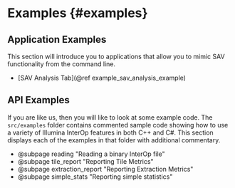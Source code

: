 Examples  {#examples}
=====================

## Application Examples

This section will introduce you to applications that allow you to mimic
SAV functionality from the command line.

  - [SAV Analysis Tab](@ref example_sav_analysis_example)

## API Examples

If you are like us, then you will like to look at some example code. The `src/examples` folder contains commented
sample code showing how to use a variety of Illumina InterOp features in both C++ and C#. This section displays each 
of the examples in that folder with additional commentary.

 - @subpage reading "Reading a binary InterOp file"
 - @subpage tile_report "Reporting Tile Metrics"
 - @subpage extraction_report "Reporting Extraction Metrics"
 - @subpage simple_stats "Reporting simple statistics"

